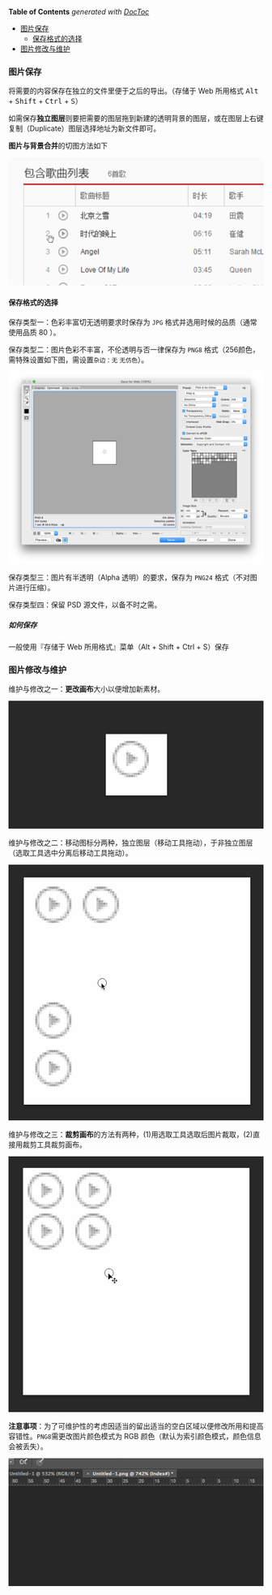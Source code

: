 <!-- START doctoc generated TOC please keep comment here to allow auto update -->
<!-- DON'T EDIT THIS SECTION, INSTEAD RE-RUN doctoc TO UPDATE -->
**Table of Contents**  *generated with [DocToc](https://github.com/thlorenz/doctoc)*

- [图片保存](#%E5%9B%BE%E7%89%87%E4%BF%9D%E5%AD%98)
  - [保存格式的选择](#%E4%BF%9D%E5%AD%98%E6%A0%BC%E5%BC%8F%E7%9A%84%E9%80%89%E6%8B%A9)
- [图片修改与维护](#%E5%9B%BE%E7%89%87%E4%BF%AE%E6%94%B9%E4%B8%8E%E7%BB%B4%E6%8A%A4)

<!-- END doctoc generated TOC please keep comment here to allow auto update -->

### 图片保存

将需要的内容保存在独立的文件里便于之后的导出。（存储于 Web 所用格式 <kbd>Alt</kbd> + <kbd>Shift</kbd> + <kbd>Ctrl</kbd> + <kbd>S</kbd>）

如需保存**独立图层**则要把需要的图层拖到新建的透明背景的图层，或在图层上右键复制（Duplicate）图层选择地址为新文件即可。

**图片与背景合并**的切图方法如下

![](../img/S/save-image.gif)

#### 保存格式的选择

保存类型一：色彩丰富切无透明要求时保存为 `JPG` 格式并选用时候的品质（通常使用品质 80 ）。

保存类型二：图片色彩不丰富，不伦透明与否一律保存为 `PNG8` 格式（256颜色，需特殊设置如下图，需设置`杂边：无`  `无仿色`）。

![](../img/P/photoshop-saveFormat.png)

保存类型三：图片有半透明（Alpha 透明）的要求，保存为 `PNG24` 格式（不对图片进行压缩）。

保存类型四：保留 PSD 源文件，以备不时之需。

##### 如何保存

一般使用『存储于 Web 所用格式』菜单（Alt + Shift + Ctrl + S）保存

### 图片修改与维护

维护与修改之一：**更改画布**大小以便增加新素材。

![](../img/R/resize-canvas.gif)

维护与修改之二：移动图标分两种，独立图层（移动工具拖动），于非独立图层（选取工具选中分离后移动工具拖动）。

![](../img/M/move-layer.gif)

维护与修改之三：**裁剪画布**的方法有两种，(1)用选取工具选取后图片裁取，(2)直接用裁剪工具裁剪画布。

![](../img/C/crop-canvas.gif)

**注意事项**：为了可维护性的考虑因适当的留出适当的空白区域以便修改所用和提高容错性。`PNG8`需更改图片颜色模式为 RGB 颜色（默认为索引颜色模式，颜色信息会被丢失）。

![](../img/P/png8-color-mode.gif)
